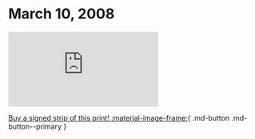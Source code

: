 # March 10, 2008

![](https://www.achewood.com/comic.php?date=03102008)

[Buy a signed strip of this print! :material-image-frame:](https://achewood-holiday-pop-up.myshopify.com/products/strip#03102008){ .md-button .md-button--primary }
